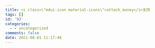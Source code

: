 ```yaml
---
title: <i class=\"mdui-icon material-icons\">attach_money</i>支持
tags: []
id: '93'
categories:
  - - uncategorized
comments: false
date: 2021-08-01 11:17:48
---
```

